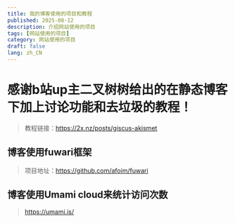 ```yaml
---
title: 我的博客使用的项目和教程
published: 2025-08-12
description: 介绍网站使用的项目
tags: [网站使用的项目]
category: 网站使用的项目
draft: false
lang: zh_CN
---
```

# 感谢b站up主二叉树树给出的在静态博客下加上讨论功能和去垃圾的教程！

>教程链接：https://2x.nz/posts/giscus-akismet

## 博客使用fuwari框架

> 项目地址：https://github.com/afoim/fuwari

## 博客使用Umami cloud来统计访问次数

>https://umami.is/